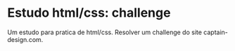 # Estudo html/css: challenge
 Um estudo para pratica de html/css. Resolver um challenge do site captain-design.com. 
